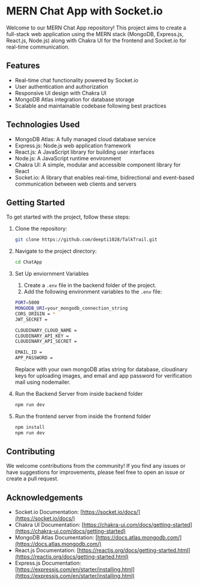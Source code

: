 # MERN Chat App with Socket.io

Welcome to our MERN Chat App repository! This project aims to create a full-stack web application using the MERN stack (MongoDB, Express.js, React.js, Node.js) along with Chakra UI for the frontend and Socket.io for real-time communication.

## Features

- Real-time chat functionality powered by Socket.io
- User authentication and authorization
- Responsive UI design with Chakra UI
- MongoDB Atlas integration for database storage
- Scalable and maintainable codebase following best practices

## Technologies Used

- MongoDB Atlas: A fully managed cloud database service
- Express.js: Node.js web application framework
- React.js: A JavaScript library for building user interfaces
- Node.js: A JavaScript runtime environment
- Chakra UI: A simple, modular and accessible component library for React
- Socket.io: A library that enables real-time, bidirectional and event-based communication between web clients and servers

## Getting Started

To get started with the project, follow these steps:

1. Clone the repository:

   ```bash
   git clone https://github.com/deepti1028/TalkTrail.git
   ```
2. Navigate to the project directory:

   ```bash
   cd ChatApp
   ```
3. Set Up enviornment Variables
   1. Create a `.env` file in the backend folder of the project.
   2. Add the following environment variables to the `.env` file:

   ```bash
   PORT=5000
   MONGODB_URI=your_mongodb_connection_string
   CORS_ORIGIN = *
   JWT_SECRET = 

   CLOUDINARY_CLOUD_NAME = 
   CLOUDINARY_API_KEY = 
   CLOUDINARY_API_SECRET = 

   EMAIL_ID = 
   APP_PASSWORD = 
   ```
   Replace with your own mongoDB atlas string for database, cloudinary keys for uploading images, and email and app password for verification mail using nodemailer.
   
5. Run the Backend Server from inside backend folder
   
   ```bash
   npm run dev
   ```
6. Run the frontend server from inside the frontend folder
   
   ``` bash
   npm install
   npm run dev
   ```
   
## Contributing

We welcome contributions from the community! If you find any issues or have suggestions for improvements, please feel free to open an issue or create a pull request.

## Acknowledgements

- Socket.io Documentation: [https://socket.io/docs/](https://socket.io/docs/)
- Chakra UI Documentation: [https://chakra-ui.com/docs/getting-started](https://chakra-ui.com/docs/getting-started)
- MongoDB Atlas Documentation: [https://docs.atlas.mongodb.com/](https://docs.atlas.mongodb.com/)
- React.js Documentation: [https://reactjs.org/docs/getting-started.html](https://reactjs.org/docs/getting-started.html)
- Express.js Documentation: [https://expressjs.com/en/starter/installing.html](https://expressjs.com/en/starter/installing.html)
